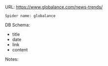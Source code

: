 URL: https://www.globalance.com/news-trends/

    Spider name: globalance

DB Schema:
- title
- date
- link
- content

Notes: